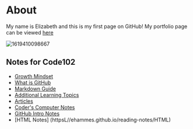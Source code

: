 # About

My name is Elizabeth and this is my first page on GitHub! My portfolio page can be viewed [here](https://github.com/ehammes)

![1619410098667](https://user-images.githubusercontent.com/84824067/158040576-f0fc5fbd-5271-41ee-8831-ab785796dff5.png)

## **Notes for Code102**

- [Growth Mindset](https://ehammes.github.io/reading-notes/growth-mindset)
- [What is GitHub](https://ehammes.github.io/reading-notes/github)
- [Markdown Guide](https://ehammes.github.io/reading-notes/markdown-guide)
- [Additional Learning Topics](https://ehammes.github.io/reading-notes/Learning-Topics)
- [Articles](https://ehammes.github.io/reading-notes/articles)
- [Coder's Computer Notes](https://ehammes.github.io/reading-notes/coders-computer-notes)
- [GitHub Intro Notes](https://ehammes.github.io/reading-notes/git-intro-notes)
- [HTML Notes] (httpsL//ehammes.github.io/reading-notes/HTML)
